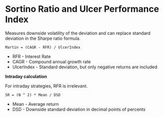 # Sortino Ratio and Ulcer Performance Index 

Measures downside volatility of the deviation and can replace standard deviation in the Sharpe ratio formula.

```
Martin = (CAGR - RFR) / UlcerIndex
```

- RFR - Interest Rate
- CAGR - Compound annual growth rate
- UlcerIndex - Standard deviation, but only negative returns are included

**Intraday calculation**

For intraday strategies, RFR is irrelevant. 

```
SR = (N ^ 2) * Mean / DSD
```
- Mean - Average return
- DSD - Downside standard deviation in decimal points of percents
